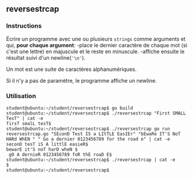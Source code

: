## reversestrcap

### Instructions

Écrire un programme avec une ou plusieurs `strings` comme arguments et qui, **pour chaque argument**:
-place le dernier caractère de chaque mot (si c'est une lettre) en majuscule et le reste en minuscule.
-affiche ensuite le résultat suivi d'un newline(`'\n'`).

Un mot est une suite de caractères alphanumériques.

Si il n'y a pas de paramètre, le programme affiche un newline.

### Utilisation

```console
student@ubuntu:~/student/reversestrcap$ go build
student@ubuntu:~/student/reversestrcap$ ./reversestrcap "First SMALL TesT" | cat -e
firsT smalL tesT$
student@ubuntu:~/student/reversestrcap$ ./reversestrcap go run reversestrcap.go "SEconD Test IS a LItTLE EasIEr" "bEwaRe IT'S NoT HARd WhEN " " Go a dernier 0123456789 for the road e" | cat -e
seconD tesT iS A littlE easieR$
bewarE it'S noT harD wheN $
 gO A dernieR 0123456789 foR thE roaD E$
student@ubuntu:~/student/reversestrcap$ ./reversestrcap | cat -e
$
student@ubuntu:~/student/reversestrcap$
```
